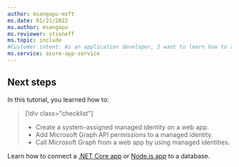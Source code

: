 ```yaml
---
author: msangapu-msft
ms.date: 01/21/2022
ms.author: msangapu
ms.reviewer: stsoneff
ms.topic: include
#Customer intent: As an application developer, I want to learn how to access data in Microsoft Graph by using managed identities.
ms.service: azure-app-service
---
```


## Next steps

In this tutorial, you learned how to:

> [!div class="checklist"]
>
> * Create a system-assigned managed identity on a web app.
> * Add Microsoft Graph API permissions to a managed identity.
> * Call Microsoft Graph from a web app by using managed identities.

Learn how to connect a [.NET Core app](../../tutorial-dotnetcore-sqldb-app.md) or [Node.js app](../../tutorial-nodejs-mongodb-app.md) to a database.
